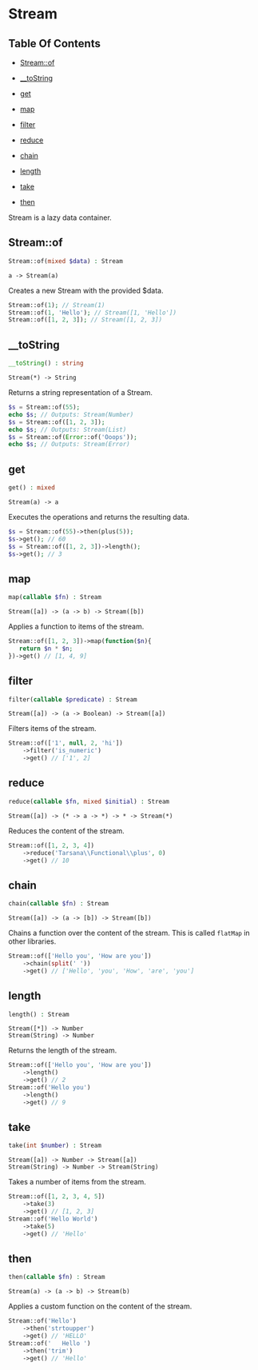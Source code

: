 # Stream

## Table Of Contents

- [Stream::of](https://github.com/tarsana/functional/blob/master/docs/Stream#Stream::of)

- [__toString](https://github.com/tarsana/functional/blob/master/docs/Stream#__toString)

- [get](https://github.com/tarsana/functional/blob/master/docs/Stream#get)

- [map](https://github.com/tarsana/functional/blob/master/docs/Stream#map)

- [filter](https://github.com/tarsana/functional/blob/master/docs/Stream#filter)

- [reduce](https://github.com/tarsana/functional/blob/master/docs/Stream#reduce)

- [chain](https://github.com/tarsana/functional/blob/master/docs/Stream#chain)

- [length](https://github.com/tarsana/functional/blob/master/docs/Stream#length)

- [take](https://github.com/tarsana/functional/blob/master/docs/Stream#take)

- [then](https://github.com/tarsana/functional/blob/master/docs/Stream#then)

Stream is a lazy data container.

## Stream::of

```php
Stream::of(mixed $data) : Stream
```

```
a -> Stream(a)
```

Creates a new Stream with the provided $data.
```php
Stream::of(1); // Stream(1)
Stream::of(1, 'Hello'); // Stream([1, 'Hello'])
Stream::of([1, 2, 3]); // Stream([1, 2, 3])
```

## __toString

```php
__toString() : string
```

```
Stream(*) -> String
```

Returns a string representation of a Stream.
```php
$s = Stream::of(55);
echo $s; // Outputs: Stream(Number)
$s = Stream::of([1, 2, 3]);
echo $s; // Outputs: Stream(List)
$s = Stream::of(Error::of('Ooops'));
echo $s; // Outputs: Stream(Error)
```

## get

```php
get() : mixed
```

```
Stream(a) -> a
```

Executes the operations and returns the resulting data.
```php
$s = Stream::of(55)->then(plus(5));
$s->get(); // 60
$s = Stream::of([1, 2, 3])->length();
$s->get(); // 3
```

## map

```php
map(callable $fn) : Stream
```

```
Stream([a]) -> (a -> b) -> Stream([b])
```

Applies a function to items of the stream.
```php
Stream::of([1, 2, 3])->map(function($n){
   return $n * $n;
})->get() // [1, 4, 9]
```

## filter

```php
filter(callable $predicate) : Stream
```

```
Stream([a]) -> (a -> Boolean) -> Stream([a])
```

Filters items of the stream.
```php
Stream::of(['1', null, 2, 'hi'])
    ->filter('is_numeric')
    ->get() // ['1', 2]
```

## reduce

```php
reduce(callable $fn, mixed $initial) : Stream
```

```
Stream([a]) -> (* -> a -> *) -> * -> Stream(*)
```

Reduces the content of the stream.
```php
Stream::of([1, 2, 3, 4])
    ->reduce('Tarsana\\Functional\\plus', 0)
    ->get() // 10
```

## chain

```php
chain(callable $fn) : Stream
```

```
Stream([a]) -> (a -> [b]) -> Stream([b])
```

Chains a function over the content of the stream.
This is called `flatMap` in other libraries.
```php
Stream::of(['Hello you', 'How are you'])
    ->chain(split(' '))
    ->get() // ['Hello', 'you', 'How', 'are', 'you']
```

## length

```php
length() : Stream
```

```
Stream([*]) -> Number
Stream(String) -> Number
```

Returns the length of the stream.
```php
Stream::of(['Hello you', 'How are you'])
    ->length()
    ->get() // 2
Stream::of('Hello you')
    ->length()
    ->get() // 9
```

## take

```php
take(int $number) : Stream
```

```
Stream([a]) -> Number -> Stream([a])
Stream(String) -> Number -> Stream(String)
```

Takes a number of items from the stream.
```php
Stream::of([1, 2, 3, 4, 5])
    ->take(3)
    ->get() // [1, 2, 3]
Stream::of('Hello World')
    ->take(5)
    ->get() // 'Hello'
```

## then

```php
then(callable $fn) : Stream
```

```
Stream(a) -> (a -> b) -> Stream(b)
```

Applies a custom function on the content of the stream.
```php
Stream::of('Hello')
    ->then('strtoupper')
    ->get() // 'HELLO'
Stream::of('   Hello ')
    ->then('trim')
    ->get() // 'Hello'
```